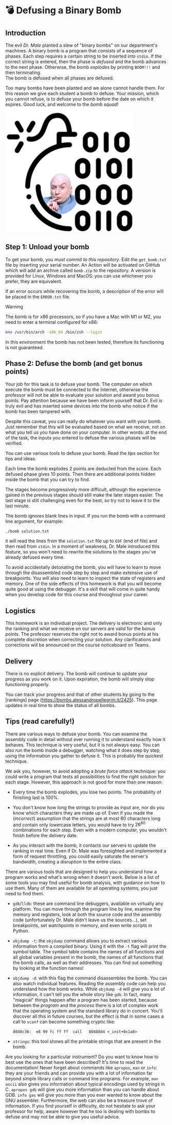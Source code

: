 # :bomb: Defusing a Binary Bomb

## Introduction

The evil _Dr. Male_ planted a slew of "binary bombs" on our department's machines. A binary bomb is a program that consists of a sequence of phases. Each step requires a certain string to be inserted into `stdin`. If the correct string is entered, then the phase is _defused_ and the bomb advances to the next phase. Otherwise, the bomb _explodes_ by printing `BOOM!!!` and then terminating.    
The bomb is defused when all phases are defused.

Too many bombs have been planted and we alone cannot handle them. For this reason we give each student a bomb to defuse. Your mission, which you cannot refuse, is to defuse your bomb before the date on which it expires. Good luck, and welcome to the _bomb squad_!

![](.github/artwork/bomb.png)

## Step 1: Unload your bomb

To get your bomb, you _must commit to this repository_. Edit the `get_bomb.txt` file by inserting your serial number. An Action will be activated on GitHub which will add an archive called `bomb.zip` to the repository. A version is provided for Linux, Windows and MacOS: you can use whichever you prefer, they are equivalent.

If an error occurs while recovering the bomb, a description of the error will be placed in the `ERROR.txt` file.

> [!WARNING]
> The bomb is for x86 processors, so if you have a Mac with M1 or M2, you need to enter a terminal configured for x86:
>
>    ```bash
>    env /usr/bin/arch -x86_64 /bin/zsh --login
>    ```
> In this environment the bomb has not been tested, therefore its functioning is not guaranteed.

## Phase 2: Defuse the bomb (and get bonus points)

Your job for this task is to defuse your bomb. The computer on which
execute the bomb must be connected to the Internet, otherwise the professor will not be able to evaluate
your solution and award you bonus points. Pay attention because we have been 
inform yourself that Dr. Evil is truly evil and has inserted some devices into the bomb
who notice if the bomb has been tampered with.

Despite this caveat, you can really do whatever you want with your bomb. Just remember
that this will be evaluated based on what we receive, not on what you tell us you have
done on your computer. In other words: at the end of the task, the inputs you entered to defuse the various phases will be verified.

You can use various tools to defuse your bomb. Read the _tips_ section for tips and ideas.

Each time the bomb explodes 2 points are deducted from the score. Each defused phase gives 10 points. Then there are additional points hidden inside the bomb that you can try to find.

The stages become progressively more difficult, although the experience gained in the previous stages should still make the later stages easier. The last stage is still challenging even for the best, so try not to leave it to the last minute.

The bomb ignores blank lines in input. If you run the bomb with a command line argument, for example:

```bash
./bomb solution.txt
```

it will read the lines from the `solution.txt` file up to `EOF` (end of file) and then read from `stdin`. In a moment of weakness, Dr. Male introduced this feature, so you won't need to rewrite the solutions to the stages you've already defused every time.

To avoid accidentally detonating the bomb, you will have to learn to move through the disassembled code step by step and make extensive use of breakpoints. You will also need to learn to inspect the state of registers and memory. One of the side effects of this homework is that you will become quite good at using the debugger. It's a skill that will come in quite handy when you develop code for this course and throughout your career.

## Logistics

This homework is an individual project. The delivery is electronic and only the ranking and what we receive on our servers are valid for the bonus points. The professor reserves the right not to award bonus points at his complete discretion when correcting your solution. Any clarifications and corrections will be announced on the course noticeboard on Teams.

## Delivery

There is no explicit delivery. The bomb will continue to update your progress as you work on it. Upon expiration, the bomb will simply stop functioning properly.

You can track your progress and that of other students by going to the [rankings] page (https://bombs.alessandropellegrini.it/2425). This page updates in real time to show the status of all bombs.

## Tips (read carefully!)

There are various ways to defuse your bomb. You can examine the assembly code in detail without ever running it to understand exactly how it behaves. This technique is very useful, but it is not always easy. You can also run the bomb inside a debugger, watching what it does step by step, using the information you gather to defuse it. This is probably the quickest technique.

We ask you, however, to avoid adopting a _brute force attack_ technique: you could write a program that tests all possibilities to find the right solution for each stage. However, this approach is not good for more than one reason:

- Every time the bomb explodes, you lose two points. The probability of finishing last is 100%.

- You don't know how long the strings to provide as input are, nor do you know which characters they are made up of. Even if you made the (_incorrect_) assumption that the strings are at most 80 characters long and contain only lowercase letters, you would have to try $26^{80}$ combinations for each step. Even with a modern computer, you wouldn't finish before the delivery date.

- As you interact with the bomb, it contacts our servers to update the ranking in real time. Even if Dr. Male was foresighted and implemented a form of request throttling, you could easily saturate the server's bandwidth, creating a disruption to the entire class.

There are various tools that are designed to help you understand how a program works and what's wrong when it doesn't work. Below is a list of some tools you may find useful for bomb analysis, with guidance on how to use them. Many of them are available for all operating systems, you just need to find them.

- `gdb`/`lldb`: these are command line debuggers, available on virtually any platform. You can move through the program line by line, examine the memory and registers, look at both the source code and the assembly code (unfortunately Dr. Male didn't leave us the sources...), set breakpoints, set watchpoints in memory, and even write scripts in Python.

- `objdump -t`: the `objdump` command allows you to extract various information from a compiled binary. Using it with the `-t` flag will print the symbol table. The symbol table contains the names of all functions and all global variables present in the bomb, the names of all functions that the bomb calls, as well as their addresses. You can find out something by looking at the function names!

- `objdump -d`: with this flag the command disassembles the bomb. You can also watch individual features. Reading the assembly code can help you understand how the bomb works. While `objdump -d` will give you a lot of information, it can't tell you the whole story like `gdb`. In fact, many "magical" things happen after a program has been started, because between the _program_ and the _process_ there is a lot of complex work that the operating system and the standard library do in concert. You'll discover all this in future courses, but the effect is that in some cases a call to `scanf` can become something cryptic like:
    ```
    8048c36:  e8 99 fc ff ff  call   80488d4 <_init+0x1a0> 
    ```

- `strings`: this tool shows all the printable strings that are present in the bomb.

Are you looking for a particular instrument? Do you want to know how to best use the ones that have been described? It's time to read the documentation! Never forget about commands like `apropos`, `man` or `info`: they are your friends and can provide you with a lot of information far beyond simple library calls or command line programs. For example, `man ascii` also gives you information about typical encodings used by strings in C. `apropos gdb` will give you more information than you can handle about GDB. `info gas` will give you more than you ever wanted to know about the GNU assembler. Furthermore, the web can also be a treasure trove of information.  If you find yourself in difficulty, do not hesitate to ask your professor for help, aware however that he too is dealing with bombs to defuse and may not be able to give you useful advice.
